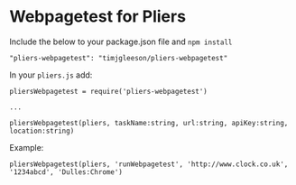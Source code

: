 # Webpagetest for Pliers

Include the below to your package.json file and `npm install`

```
"pliers-webpagetest": "timjgleeson/pliers-webpagetest"
```

In your `pliers.js` add:

```
pliersWebpagetest = require('pliers-webpagetest')

...

pliersWebpagetest(pliers, taskName:string, url:string, apiKey:string, location:string)
```

Example:
```
pliersWebpagetest(pliers, 'runWebpagetest', 'http://www.clock.co.uk', '1234abcd', 'Dulles:Chrome')
```
